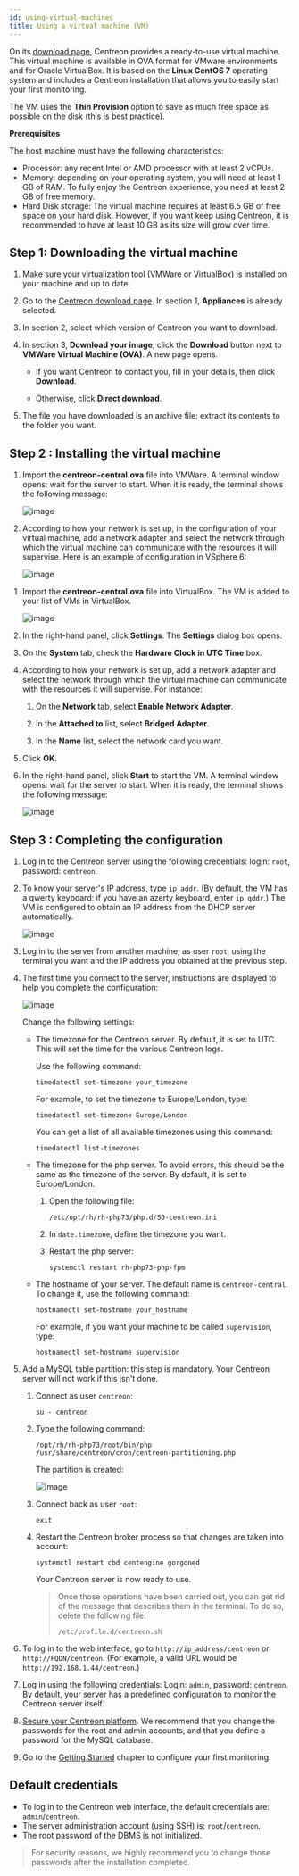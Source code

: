 ```yaml
---
id: using-virtual-machines
title: Using a virtual machine (VM)
---
```


On its [download page](https://download.centreon.com), Centreon provides a ready-to-use virtual machine. This virtual machine is available in OVA format for VMware environments and for Oracle VirtualBox. It is based on the **Linux CentOS 7** operating system and includes a Centreon installation that allows you to easily start your first monitoring.

The VM uses the **Thin Provision** option to save as much free space as possible on the disk (this is best practice).

**Prerequisites**

The host machine must have the following characteristics:

- Processor: any recent Intel or AMD processor with at least 2 vCPUs.
- Memory: depending on your operating system, you will need at least 1 GB of RAM. To fully enjoy the Centreon experience, you need at least 2 GB of free memory.
- Hard Disk storage: The virtual machine requires at least 6.5 GB of free space on your hard disk. However, if you want keep using Centreon, it is recommended to have at least 10 GB as its size will grow over time.

## Step 1: Downloading the virtual machine

1. Make sure your virtualization tool (VMWare or VirtualBox) is installed on your machine and up to date.

2. Go to the [Centreon download page](https://download.centreon.com). In section 1, **Appliances** is already selected.

3. In section 2, select which version of Centreon you want to download.

4. In section 3, **Download your image**, click the **Download** button next to **VMWare Virtual Machine (OVA)**. A new page opens.

    - If you want Centreon to contact you, fill in your details, then click **Download**.

    - Otherwise, click **Direct download**.

5. The file you have downloaded is an archive file: extract its contents to the folder you want.

## Step 2 : Installing the virtual machine

<!--DOCUSAURUS_CODE_TABS-->

<!--VMware environment-->

1. Import the **centreon-central.ova** file into VMWare. A terminal window opens: wait for the server to start. When it is ready, the terminal shows the following message:

    ![image](../../assets/installation/VMW1.png)

2. According to how your network is set up, in the configuration of your virtual machine, add a network adapter and select the network through which the virtual machine can communicate with the resources it will supervise. Here is an example of configuration in VSphere 6:

    ![image](../../assets/installation/VMW_network_adapter.png)

<!--Oracle VirtualBox-->

1. Import the **centreon-central.ova** file into VirtualBox. The VM is added to your list of VMs in VirtualBox.

    ![image](../../assets/installation/VB2.png)

2. In the right-hand panel, click **Settings**. The **Settings** dialog box opens.

3. On the **System** tab, check the **Hardware Clock in UTC Time** box.

4. According to how your network is set up, add a network adapter and select the network through which the virtual machine can communicate with the resources it will supervise. For instance:

    1. On the **Network** tab, select **Enable Network Adapter**.

    2. In the **Attached to** list, select **Bridged Adapter**.

    3. In the **Name** list, select the network card you want.

5. Click **OK**.

6. In the right-hand panel, click **Start** to start the VM. A terminal window opens: wait for the server to start. When it is ready, the terminal shows the following message:

    ![image](../../assets/installation/terminal_ready.png)

<!--END_DOCUSAURUS_CODE_TABS-->

## Step 3 : Completing the configuration

1. Log in to the Centreon server using the following credentials: login: `root`, password: `centreon`.

2. To know your server's IP address, type `ip addr`. (By default, the VM has a qwerty keyboard: if you have an azerty keyboard, enter `ip qddr`.) The VM is configured to obtain an IP address from the DHCP server automatically.

    ![image](../../assets/installation/ip_addr.png)

3. Log in to the server from another machine, as user `root`, using the terminal you want and the IP address you obtained at the previous step.

4. The first time you connect to the server, instructions are displayed to help you complete the configuration:

    ![image](../../assets/installation/terminal_centreon.png)

    Change the following settings:

    - The timezone for the Centreon server. By default, it is set to UTC. This will set the time for the various Centreon logs.
        
        Use the following command: 
        
        ```shell
        timedatectl set-timezone your_timezone
        ```
        
        For example, to set the timezone to Europe/London, type:
        
        ```shell
        timedatectl set-timezone Europe/London
        ```

        You can get a list of all available timezones using this command: 
        
        ```shell
        timedatectl list-timezones
        ```

    - The timezone for the php server. To avoid errors, this should be the same as the timezone of the server. By default, it is set to Europe/London.

        1. Open the following file:
        
            ```shell
            /etc/opt/rh/rh-php73/php.d/50-centreon.ini
            ```
        
        2. In `date.timezone`, define the timezone you want.
        
        3. Restart the php server: 
        
            ```shell
            systemctl restart rh-php73-php-fpm
            ```

    - The hostname of your server. The default name is `centreon-central`. To change it, use the following command: 
    
        ```shell
        hostnamectl set-hostname your_hostname
        ```
    
        For example, if you want your machine to be called `supervision`, type:
        
        ```shell
        hostnamectl set-hostname supervision
        ```

5. Add a MySQL table partition: this step is mandatory. Your Centreon server will not work if this isn't done.

    1. Connect as user `centreon`: 
    
        ```shell
        su - centreon
        ```

    2. Type the following command: 

        ```shell
        /opt/rh/rh-php73/root/bin/php /usr/share/centreon/cron/centreon-partitioning.php
        ```

        The partition is created:

        ![image](../../assets/installation/partition_created.png)

    3. Connect back as user `root`:
    
        ```shell
        exit
        ```
    
    4. Restart the Centreon broker process so that changes are taken into account: 
    
        ```shell
        systemctl restart cbd centengine gorgoned
        ```

        Your Centreon server is now ready to use. 

        >Once those operations have been carried out, you can get rid of the message that describes them in the terminal. To do so, delete the following file:
        >
        >`/etc/profile.d/centreon.sh`
    
6. To log in to the web interface, go to `http://ip_address/centreon` or `http://FQDN/centreon`. (For example, a valid URL would be `http://192.168.1.44/centreon`.) 

7. Log in using the following credentials: Login: `admin`, password: `centreon`. By default, your server has a predefined configuration to monitor the Centreon server itself.

8. [Secure your Centreon platform](../../administration/secure-platform.html). We recommend that you change the passwords for the root and admin accounts, and that you define a password for the MySQL database.

9. Go to the [Getting Started](../../getting-started/installation-first-steps.html) chapter to configure your first monitoring.

## Default credentials

- To log in to the Centreon web interface, the default credentials are: `admin`/`centreon`.
- The server administration account (using SSH) is: `root`/`centreon`.
- The root password of the DBMS is not initialized.

> For security reasons, we highly recommend you to change those passwords after the installation completed.

